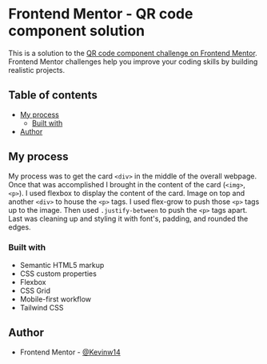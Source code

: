 # Frontend Mentor - QR code component solution

This is a solution to the [QR code component challenge on Frontend Mentor](https://www.frontendmentor.io/challenges/qr-code-component-iux_sIO_H). Frontend Mentor challenges help you improve your coding skills by building realistic projects. 

## Table of contents

- [My process](#my-process)
  - [Built with](#built-with)
- [Author](#author)

## My process
My process was to get the card `<div>` in the middle of the overall webpage. Once that was accomplished I brought in the content of the card (`<img>`, `<p>`). I used flexbox to display the content of the card. Image on top and another `<div>` to house the `<p>` tags. I used flex-grow to push those `<p>` tags up to the image. Then used `.justify-between` to push the `<p>` tags apart. Last was cleaning up and styling it with font's, padding, and rounded the edges.
### Built with

- Semantic HTML5 markup
- CSS custom properties
- Flexbox
- CSS Grid
- Mobile-first workflow
- Tailwind CSS


## Author

- Frontend Mentor - [@Kevinw14](https://www.frontendmentor.io/profile/Kevinw14)

